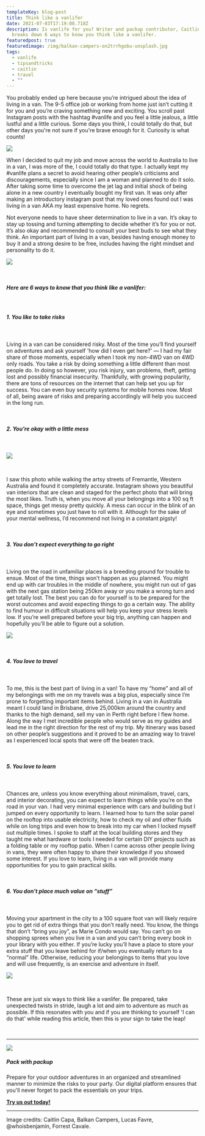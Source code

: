 ```yaml
---
templateKey: blog-post
title: Think like a vanlifer
date: 2021-07-03T17:19:08.718Z
description: Is vanlife for you? Writer and packup contributor, Caitlin Capa
  breaks down 6 ways to know you think like a vanlifer.
featuredpost: true
featuredimage: /img/balkan-campers-on2trrhgobu-unsplash.jpg
tags:
  - vanlife
  - tipsandtricks
  - caitlin
  - travel
  - ""
---
```

You probably ended up here because you’re intrigued about the idea of living in a van. The 9-5 office job or working from home just isn’t cutting it for you and you’re craving something new and exciting. You scroll past Instagram posts with the hashtag #vanlife and you feel a little jealous, a little lustful and a little curious. Some days you think, I could totally do that, but other days you're not sure if you're brave enough for it. Curiosity is what counts!

![](/img/img-7601.jpg)

When I decided to quit my job and move across the world to Australia to live in a van, I was more of the, I could totally do that type. I actually kept my #vanlife plans a secret to avoid hearing other people’s criticisms and discouragements, especially since I am a woman and planned to do it solo. After taking some time to overcome the jet lag and initial shock of being alone in a new country I eventually bought my first van. It was only after making an introductory instagram post that my loved ones found out I was living in a van AKA my least expensive home. No regrets. 

Not everyone needs to have sheer determination to live in a van. It’s okay to stay up tossing and turning attempting to decide whether it’s for you or not. It’s also okay and recommended to consult your best buds to see what they think. An important part of living in a van, besides having enough money to buy it and a strong desire to be free, includes having the right mindset and personality to do it. 

![](/img/lucas-favre-dakjbq-15ei-unsplash.jpg)

<br />

##### Here are 6 ways to know that you think like a vanlifer: 

<br />

##### **1. You like to take risks**

<br />

Living in a van can be considered risky. Most of the time you’ll find yourself on adventures and ask yourself 'how did I even get here?' — I had my fair share of those moments, especially when I took my non-4WD van on 4WD only roads. You take a risk by doing something a little different than most people do. In doing so however, you risk injury, van problems, theft, getting lost and possibly financial insecurity. Thankfully, with growing popularity, there are tons of resources on the internet that can help set you up for success. You can even buy security systems for mobile homes now. Most of all, being aware of risks and preparing accordingly will help you succeed in the long run.

<br />

##### **2. You’re okay with a little mess**

<br />

![](https://lh6.googleusercontent.com/1TWTNJfZF2i77WXQCTb8Lgnv3PzZApczU9tbwC8dyjw9mHz52peDbS6Tiyr1FpuvNzfwU8kGZIDzIj-WYCFDhGVc1WT9C-j2Jqc1IYWBz_ROfezk2PzeFtDp3eizdiA1-4B2gYk)

<br />

I saw this photo while walking the artsy streets of Fremantle, Western Australia and found it completely accurate. Instagram shows you beautiful van interiors that are clean and staged for the perfect photo that will bring the most likes. Truth is, when you move all your belongings into a 100 sq ft space, things get messy pretty quickly. A mess can occur in the blink of an eye and sometimes you just have to roll with it. Although for the sake of your mental wellness, I’d recommend not living in a constant pigsty!

<br />

##### **3. You don’t expect everything to go right**

<br />

Living on the road in unfamiliar places is a breeding ground for trouble to ensue. Most of the time, things won’t happen as you planned. You might end up with car troubles in the middle of nowhere, you might run out of gas with the next gas station being 250km away or you make a wrong turn and get totally lost. The best you can do for yourself is to be prepared for the worst outcomes and avoid expecting things to go a certain way. The ability to find humour in difficult situations will help you keep your stress levels low. If you’re well prepared before your big trip, anything can happen and hopefully you’ll be able to figure out a solution. 

![](/img/whoisbenjamin-y9yhm-yrmuq-unsplash.jpg)

<br />

##### **4. You love to travel**

<br />

To me, this is the best part of living in a van! To have my “home” and all of my belongings with me on my travels was a big plus, especially since I’m prone to forgetting important items behind. Living in a van in Australia meant I could land in Brisbane, drive 25,000km around the country and thanks to the high demand, sell my van in Perth right before I flew home. Along the way I met incredible people who would serve as my guides and lead me in the right direction for the rest of my trip. My itinerary was based on other people’s suggestions and it proved to be an amazing way to travel as I experienced local spots that were off the beaten track. 

<br />

##### **5. You love to learn**

<br />

Chances are, unless you know everything about minimalism, travel, cars, and interior decorating, you can expect to learn things while you’re on the road in your van. I had very minimal experience with cars and building but I jumped on every opportunity to learn. I learned how to turn the solar panel on the rooftop into usable electricity, how to check my oil and other fluids while on long trips and even how to break into my car when I locked myself out multiple times. I spoke to staff at the local building stores and they taught me what hardware or tools I needed for certain DIY projects such as a folding table or my rooftop patio. When I came across other people living in vans, they were often happy to share their knowledge if you showed some interest. If you love to learn, living in a van will provide many opportunities for you to gain practical skills. 

<br />

##### **6. You don’t place much value on “stuff”**

<br />

Moving your apartment in the city to a 100 square foot van will likely require you to get rid of extra things that you don’t really need. You know, the things that don’t “bring you joy”, as Marie Condo would say. You can’t go on shopping sprees when you live in a van and you can’t bring every book in your library with you either. If you’re lucky you’ll have a place to store your extra stuff that you leave behind for if/when you eventually return to a “normal” life. Otherwise, reducing your belongings to items that you love and will use frequently, is an exercise and adventure in itself. 

![](/img/forrest-cavale-29sqsdfvn_a-unsplash.jpg)

<br />

These are just six ways to think like a vanlifer. Be prepared, take unexpected twists in stride, laugh a lot and aim to adventure as much as possible. If this resonates with you and if you are thinking to yourself 'I can do that' while reading this article, then this is your sign to take the leap! 

<br /><hr />

![](/img/0f1a2062-3.jpg)

##### **Pack with packup**

Prepare for your outdoor adventures in an organized and streamlined manner to minimize the risks to your party. Our digital platform ensures that you'll never forget to pack the essentials on your trips.

**[Try us out today!](/)**

<hr />

Image credits: Caitlin Capa, Balkan Campers, Lucas Favre, @whoisbenjamin, Forrest Cavale.